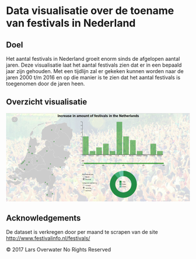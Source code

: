 # Data visualisatie over de toename van festivals in Nederland

## Doel

Het aantal festivals in Nederland groeit enorm sinds de afgelopen aantal jaren. Deze visualisatie laat het aantal festivals zien dat er in een bepaald jaar zijn gehouden. Met een tijdlijn zal er gekeken kunnen worden naar de jaren 2000 t/m 2016 en op die manier is te zien dat het aantal festivals is toegenomen door de jaren heen.

## Overzicht visualisatie

![](doc/overzicht.png)

## Acknowledgements

De dataset is verkregen door per maand te scrapen van de site http://www.festivalinfo.nl/festivals/


© 2017 Lars Overwater No Rights Reserved

